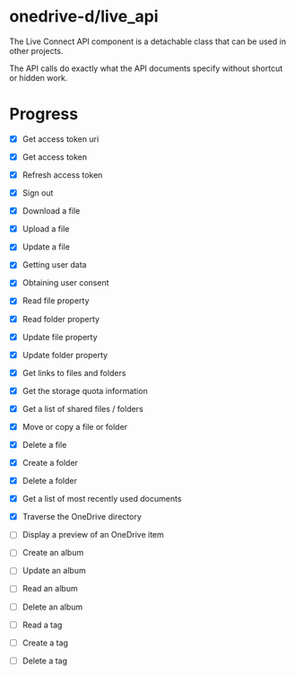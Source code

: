 onedrive-d/live_api
===================

The Live Connect API component is a detachable class that can be 
used in other projects.

The API calls do exactly what the API documents specify without 
shortcut or hidden work.

Progress
========

 - [X] Get access token uri
 - [X] Get access token
 - [X] Refresh access token
 - [X] Sign out
 - [X] Download a file
 - [X] Upload a file
 - [X] Update a file
 - [X] Getting user data
 - [X] Obtaining user consent
 - [X] Read file property
 - [X] Read folder property
 - [X] Update file property
 - [X] Update folder property
 - [X] Get links to files and folders
 - [X] Get the storage quota information
 - [X] Get a list of shared files / folders
 - [X] Move or copy a file or folder
 - [X] Delete a file
 - [X] Create a folder
 - [X] Delete a folder
 - [X] Get a list of most recently used documents
 - [X] Traverse the OneDrive directory
 - [ ] Display a preview of an OneDrive item
 - [ ] Create an album
 - [ ] Update an album
 - [ ] Read an album
 - [ ] Delete an album
 - [ ] Read a tag
 - [ ] Create a tag
 - [ ] Delete a tag

